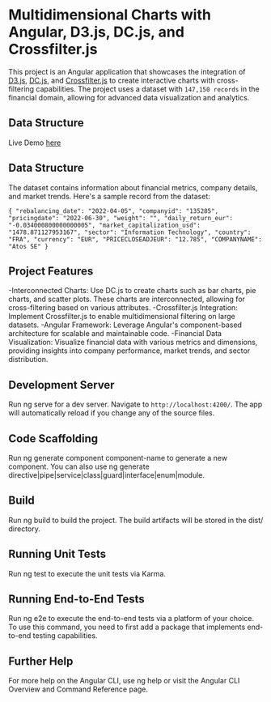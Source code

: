 # Multidimensional Charts with Angular, D3.js, DC.js, and Crossfilter.js

This project is an Angular application that showcases the integration of [D3.js](https://d3js.org/), [DC.js](https://dc-js.github.io/dc.js/), and [Crossfilter.js](http://square.github.io/crossfilter/) to create interactive charts with cross-filtering capabilities. The project uses a dataset with `147,150 records` in the financial domain, allowing for advanced data visualization and analytics.

## Data Structure

Live Demo [here](https://andexit.github.io/Multidimensional-Charts)

## Data Structure

The dataset contains information about financial metrics, company details, and market trends. Here's a sample record from the dataset:

`{
  "rebalancing_date": "2022-04-05",
  "companyid": "135285",
  "pricingdate": "2022-06-30",
  "weight": "",
  "daily_return_eur": "-0.034000800000000005",
  "market_capitalization_usd": "1478.871127953167",
  "sector": "Information Technology",
  "country": "FRA",
  "currency": "EUR",
  "PRICECLOSEADJEUR": "12.785",
  "COMPANYNAME": "Atos SE"
}`

## Project Features
-Interconnected Charts: Use DC.js to create charts such as bar charts, pie charts, and scatter plots. These charts are interconnected, allowing for cross-filtering based on various attributes.
-Crossfilter.js Integration: Implement Crossfilter.js to enable multidimensional filtering on large datasets.
-Angular Framework: Leverage Angular's component-based architecture for scalable and maintainable code.
-Financial Data Visualization: Visualize financial data with various metrics and dimensions, providing insights into company performance, market trends, and sector distribution.

## Development Server
Run ng serve for a dev server. Navigate to `http://localhost:4200/`. The app will automatically reload if you change any of the source files.

## Code Scaffolding
Run ng generate component component-name to generate a new component. You can also use ng generate directive|pipe|service|class|guard|interface|enum|module.

## Build
Run ng build to build the project. The build artifacts will be stored in the dist/ directory.

## Running Unit Tests
Run ng test to execute the unit tests via Karma.

## Running End-to-End Tests
Run ng e2e to execute the end-to-end tests via a platform of your choice. To use this command, you need to first add a package that implements end-to-end testing capabilities.

## Further Help
For more help on the Angular CLI, use ng help or visit the Angular CLI Overview and Command Reference page.
